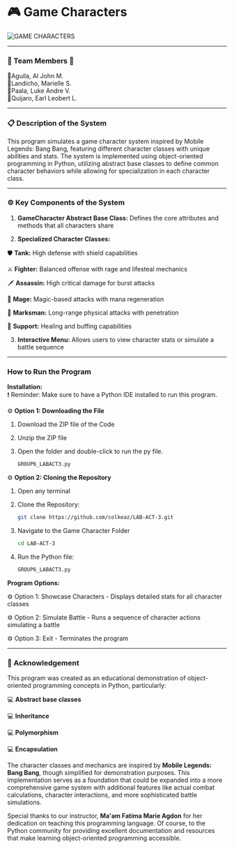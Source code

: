 # **🎮 Game Characters**
![GAME CHARACTERS](https://github.com/user-attachments/assets/1574d908-e466-46a2-b3ca-ae967130979e)

---
### **💚 Team Members 💚**
🔹Aguila, Al John M.<br>
🔹Landicho, Marielle S.<br>
🔹Paala, Luke Andre V.<br>
🔹Quijaro, Earl Leobert L.

---
### **📋 Description of the System**

This program simulates a game character system inspired by Mobile Legends: Bang Bang, featuring different character classes with unique abilities and stats. The system is implemented using object-oriented programming in Python, utilizing abstract base classes to define common character behaviors while allowing for specialization in each character class.

---
### **⚙ Key Components of the System**

1. **GameCharacter Abstract Base Class:** Defines the core attributes and methods that all characters share

2. **Specialized Character Classes:**

🛡️ **Tank:** High defense with shield capabilities

⚔️ **Fighter:** Balanced offense with rage and lifesteal mechanics

🗡️ **Assassin:** High critical damage for burst attacks

🔮 **Mage:** Magic-based attacks with mana regeneration

🏹 **Marksman:** Long-range physical attacks with penetration

🧿 **Support:** Healing and buffing capabilities


3.  **Interactive Menu:** Allows users to view character stats or simulate a battle sequence

---
### **How to Run the Program**
**Installation:**<br>
❗ Reminder: Make sure to have a Python IDE installed to run this program.

⚙ **Option 1: Downloading the File**
 
1. Download the ZIP file of the Code
  
2. Unzip the ZIP file

3. Open the folder and double-click to run the py file.
   ```bash
   GROUP6_LABACT3.py
   ```
   
⚙ **Option 2: Cloning the Repository**
1. Open any terminal

2. Clone the Repository:
   ```bash
   git clone https://github.com/colkeaz/LAB-ACT-3.git
   ```
3. Navigate to the Game Character Folder
   ``` bash
   cd LAB-ACT-3
   ```
   
4. Run the Python file:
   ```bash
   GROUP6_LABACT3.py
   ```
   
**Program Options:**

⚙ Option 1: Showcase Characters - Displays detailed stats for all character classes

⚙ Option 2: Simulate Battle - Runs a sequence of character actions simulating a battle

⚙ Option 3: Exit - Terminates the program

---
### **🔔 Acknowledgement**

This program was created as an educational demonstration of object-oriented programming concepts in Python, particularly:

💻 **Abstract base classes**

💻 **Inheritance**

💻 **Polymorphism**

💻 **Encapsulation**

The character classes and mechanics are inspired by **Mobile Legends: Bang Bang**, though simplified for demonstration purposes. This implementation serves as a foundation that could be expanded into a more comprehensive game system with additional features like actual combat calculations, character interactions, and more sophisticated battle simulations.

Special thanks to our instructor, **Ma'am Fatima Marie Agdon** for her dedication on teaching this programming language. Of course, to the Python community for providing excellent documentation and resources that make learning object-oriented programming accessible.


 
